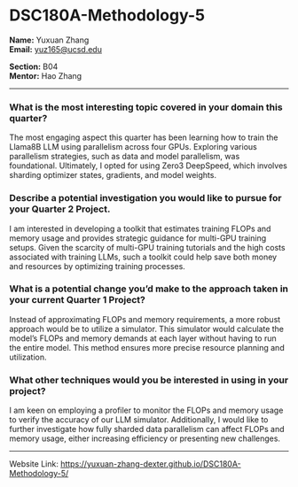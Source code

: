 # DSC180A-Methodology-5

**Name:** Yuxuan Zhang  
**Email:** [yuz165@ucsd.edu](mailto:yuz165@ucsd.edu)

**Section:** B04  
**Mentor:** Hao Zhang

---

### What is the most interesting topic covered in your domain this quarter?

The most engaging aspect this quarter has been learning how to train the Llama8B LLM using parallelism across four GPUs. Exploring various parallelism strategies, such as data and model parallelism, was foundational. Ultimately, I opted for using Zero3 DeepSpeed, which involves sharding optimizer states, gradients, and model weights.

### Describe a potential investigation you would like to pursue for your Quarter 2 Project.

I am interested in developing a toolkit that estimates training FLOPs and memory usage and provides strategic guidance for multi-GPU training setups. Given the scarcity of multi-GPU training tutorials and the high costs associated with training LLMs, such a toolkit could help save both money and resources by optimizing training processes.

### What is a potential change you’d make to the approach taken in your current Quarter 1 Project?

Instead of approximating FLOPs and memory requirements, a more robust approach would be to utilize a simulator. This simulator would calculate the model’s FLOPs and memory demands at each layer without having to run the entire model. This method ensures more precise resource planning and utilization.

### What other techniques would you be interested in using in your project?

I am keen on employing a profiler to monitor the FLOPs and memory usage to verify the accuracy of our LLM simulator. Additionally, I would like to further investigate how fully sharded data parallelism can affect FLOPs and memory usage, either increasing efficiency or presenting new challenges.

---

Website Link: https://yuxuan-zhang-dexter.github.io/DSC180A-Methodology-5/
